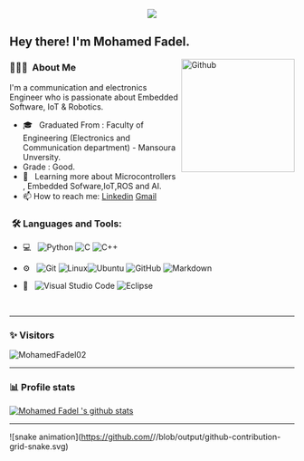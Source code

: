 
<p align="center"><img src="https://i.imgur.com/A6bWGFl.gif"/></p>

<h2> Hey there! I'm Mohamed Fadel.</h2>

<img width="200" align="right" alt="Github" src="https://user-images.githubusercontent.com/48678280/88862734-4903af80-d201-11ea-968b-9c939d88a37c.gif" />


<h3> 👨🏻‍💻 &nbsp;About Me </h3>

I'm a communication and electronics Engineer who is passionate about Embedded Software, IoT & Robotics.

- 🎓 &nbsp; Graduated From : Faculty of Engineering (Electronics and Communication department) - Mansoura Unversity.
- Grade : Good.
- 🌱 &nbsp; Learning more about Microcontrollers , Embedded Sofware,IoT,ROS and AI. 
- 📫 How to reach me: [Linkedin](https://www.linkedin.com/in/mohamed-fadel-713898212/) [Gmail](https://www.fadelmohamed100s@gmail.com)

<h3>  &nbsp;🛠️ Languages and Tools:</h3>


- 💻 &nbsp;
![Python](https://img.shields.io/badge/-Python-333333?style=flat&logo=python)
![C](https://img.shields.io/badge/-C-black?style=flat-square&logo=c)
![C++](https://img.shields.io/badge/-C++-333333?style=flat&logo=C%2B%2B&logoColor=00599C)

- ⚙️ &nbsp;
![Git](https://img.shields.io/badge/-Git-333333?style=flat&logo=git)
![Linux](https://img.shields.io/badge/-Linux-333333?style=flat&logo=Linux&logoColor=FCC624)![Ubuntu](https://img.shields.io/badge/-Ubuntu-black?style=flat-square&logo=ubuntu)
![GitHub](https://img.shields.io/badge/-GitHub-333333?style=flat&logo=github)
  ![Markdown](https://img.shields.io/badge/-Markdown-333333?style=flat&logo=markdown)

- 🔧 &nbsp;
![Visual Studio Code](https://img.shields.io/badge/-Visual%20Studio%20Code-333333?style=flat&logo=visual-studio-code&logoColor=007ACC)
![Eclipse](https://img.shields.io/badge/-Eclipse-333333?style=flat&logo=eclipse-ide&logoColor=2C2255)

  
<br/>

---------------------------------------------------------------------------------------------------------------------------------------------------------------------------------
### ✨ Visitors 

<p align="left"> <img src="https://komarev.com/ghpvc/?username=MohamedFadel02" alt="MohamedFadel02" /> </p>

---------------------------------------------------------------------------------------------------------------------------------------------------------------------------------

### 📊 Profile stats

[![Mohamed Fadel 's github stats](https://github-readme-stats.vercel.app/api?username=MohamedFadel02&show_icons=true&title_color=fff&icon_color=79ff97&text_color=9f9f9f&bg_color=151515)](https://github.com/MohamedFadel02/github-readme-stats)

---------------------------------------------------------------------------------------------------------------------------------------------------------------------------------
![snake animation](https://github.com/<seu user name>/<seu user name>/blob/output/github-contribution-grid-snake.svg)
